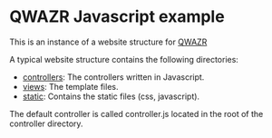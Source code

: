# QWAZR Javascript example

This is an instance of a website structure for [QWAZR](https://www.qwazr.com)

A typical website structure contains the following directories:
- [controllers](src/js/controller.js): The controllers written in Javascript.
- [views](src/views): The template files.
- [static](src/static): Contains the static files (css, javascript).

The default controller is called controller.js located in the root of the controller directory.
